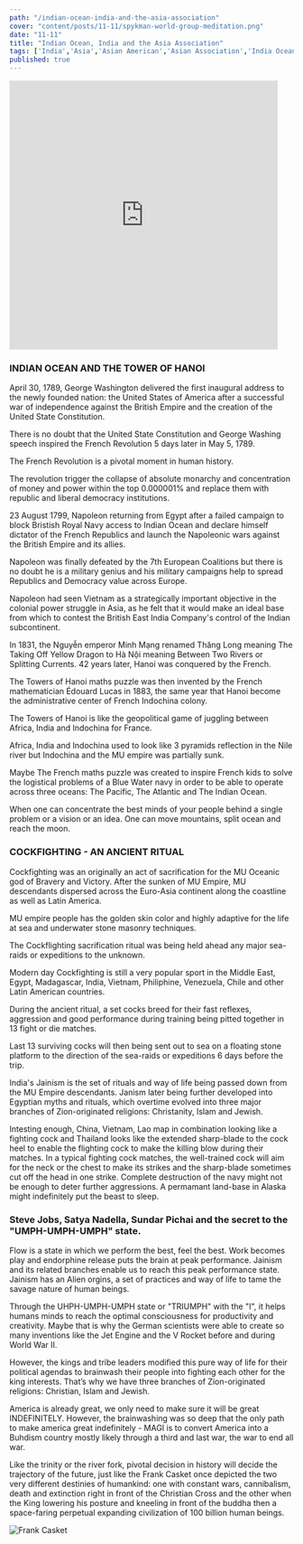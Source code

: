 ```yaml
--- 
path: "/indian-ocean-india-and-the-asia-association"
cover: "content/posts/11-11/spykman-world-group-meditation.png"
date: "11-11"
title: "Indian Ocean, India and the Asia Association"
tags: ['India','Asia','Asian American','Asian Association','India Ocean','Spykman World','Nicholas Spykman']  
published: true
---
```


<iframe src="https://www.facebook.com/plugins/video.php?href=https%3A%2F%2Fwww.facebook.com%2Fspykmanworld%2Fvideos%2F2820924811272345%2F&show_text=0&width=476" width="476" height="476" style="border:none;overflow:hidden" scrolling="no" frameborder="0" allowTransparency="true" allowFullScreen="true"></iframe>

### INDIAN OCEAN AND THE TOWER OF HANOI

April 30, 1789, George Washington delivered the first inaugural address to the newly founded nation: the United States of America after a successful war of independence against the British Empire and the creation of the United State Constitution. 

There is no doubt that the United State Constitution and George Washing speech inspired the French Revolution 5 days later in May 5, 1789.

The French Revolution is a pivotal moment in human history. 

The revolution trigger the collapse of absolute monarchy and concentration of money and power within the top 0.000001% and replace them with republic and liberal democracy institutions. 

23 August 1799, Napoleon returning from Egypt after a failed campaign to block Bristish Royal Navy access to Indian Ocean and declare himself dictator of the French Republics and launch the Napoleonic wars against the British Empire and its allies. 

Napoleon was finally defeated by the 7th European Coalitions but there is no doubt he is a military genius and his military campaigns help to spread Republics and Democracy value across Europe.

Napoleon had seen Vietnam as a strategically important objective in the colonial power struggle in Asia, as he felt that it would make an ideal base from which to contest the British East India Company's control of the Indian subcontinent. 

In 1831, the Nguyễn emperor Minh Mạng renamed Thăng Long meaning The Taking Off Yellow Dragon to Hà Nội meaning Between Two Rivers or Splitting Currents. 42 years later, Hanoi was conquered by the French.

The Towers of Hanoi maths puzzle was then invented by the French mathematician Édouard Lucas in 1883, the same year that Hanoi become the administrative center of French Indochina colony. 

The Towers of Hanoi is like the geopolitical game of juggling between Africa, India and Indochina for France.  

Africa, India and Indochina used to look like 3 pyramids reflection in the Nile river but Indochina and the MU empire was partially sunk. 

Maybe The French maths puzzle was created to inspire French kids to solve the logistical problems of a Blue Water navy in order to be able to operate across three oceans: The Pacific, The Atlantic and The Indian Ocean.

When one can concentrate the best minds of your people behind a single problem or a vision or an idea. One can move mountains, split ocean and reach the moon.

### COCKFIGHTING - AN ANCIENT RITUAL

Cockfighting was an originally an act of sacrification for the MU Oceanic god of Bravery and Victory. After the sunken of MU Empire, MU descendants dispersed across the Euro-Asia continent along the coastline as well as Latin America. 

MU empire people has the golden skin color and highly adaptive for the life at sea and underwater stone masonry techniques.

The Cockflighting sacrification ritual was being held ahead any major sea-raids or expeditions to the unknown.

Modern day Cockfighting is still a very popular sport in the Middle East, Egypt, Madagascar, India, Vietnam, Philiphine, Venezuela, Chile and other Latin American countries.

During the ancient ritual, a set cocks breed for their fast reflexes, aggression and good performance during training being pitted together in 13 fight or die matches. 

Last 13 surviving cocks will then being sent out to sea on a floating stone platform to the direction of the sea-raids or expeditions 6 days before the trip.

India's Jainism is the set of rituals and way of life being passed down from the MU Empire descendants. Janism later being further developed into Egyptian myths and rituals, which overtime evolved into three major branches of Zion-originated religions: Christanity, Islam and Jewish.

Intesting enough, China, Vietnam, Lao map in combination looking like a fighting cock and Thailand looks like the extended sharp-blade to the cock heel to enable the flighting cock to make the killing blow during their matches. In a typical fighting cock matches, the well-trained cock will aim for the neck or the chest to make its strikes and the sharp-blade sometimes cut off the head in one strike.
Complete destruction of the navy might not be enough to deter further aggressions. A permamant land-base in Alaska might indefinitely put the beast to sleep.

### Steve Jobs, Satya Nadella, Sundar Pichai and the secret to the "UMPH-UMPH-UMPH" state.

Flow is a state in which we perform the best, feel the best. Work becomes play and endorphine release puts the brain at peak performance. 
Jainism and its related branches enable us to reach this peak performance state. Jainism has an Alien orgins, a set of practices and way of life to tame the savage nature of human beings. 

Through the UHPH-UMPH-UMPH state or "TRIUMPH" with the "I", it helps humans minds to reach the optimal consciousness for productivity and creativity. Maybe that is why the German scientists were able to create so many inventions like the Jet Engine and the V Rocket before and during World War II.

However, the kings and tribe leaders modified this pure way of life for their political agendas to brainwash their people into fighting each other for the king interests. That’s why we have three branches of Zion-originated religions: Christian, Islam and Jewish.

America is already great, we only need to make sure it will be great INDEFINITELY. However, the brainwashing was so deep that the only path to make america great indefinitely - MAGI is to convert America into a Buhdism country mostly likely through a third and last war, the war to end all war.

Like the trinity or the river fork, pivotal decision in history will decide the trajectory of the future, just like the Frank Casket once depicted the two very different destinies of humankind: one with constant wars, cannibalism, death and extinction right in front of the Christian Cross and the other when the King lowering his posture and kneeling in front of the buddha then a space-faring perpetual expanding civilization of 100 billion human beings. 


![Frank Casket](https://upload.wikimedia.org/wikipedia/commons/thumb/5/5a/Franks_casket_03.jpg/2880px-Franks_casket_03.jpg)









	


